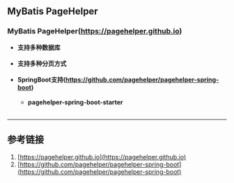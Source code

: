 ## MyBatis PageHelper
### MyBatis PageHelper(https://pagehelper.github.io)
* **支持多种数据库**<br></br>
* **支持多种分页方式**<br></br>
* **SpringBoot支持(https://github.com/pagehelper/pagehelper-spring-boot)**<br></br>
  * **pagehelper-spring-boot-starter**<br></br>





***


## 参考链接
1. [https://pagehelper.github.io](https://pagehelper.github.io)
2. [https://github.com/pagehelper/pagehelper-spring-boot](https://github.com/pagehelper/pagehelper-spring-boot)
